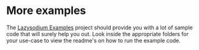 # More examples

The [Lazysodium Examples](https://github.com/terl/lazysodium-examples) project should provide you with a lot of sample code that will surely help you out. Look inside the appropriate folders for your use-case to view the readme's on how to run the example code.

